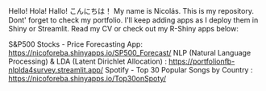 Hello! Hola! Hallo! こんにちは！ My name is Nicolás. This is my repository. Dont' forget to check my portfolio. I'll keep adding apps as I deploy them in Shiny or Streamlit. Read my CV or check out my R-Shiny apps below:

S&P500 Stocks - Price Forecasting App: https://nicoforeba.shinyapps.io/SP500_Forecast/
NLP (Natural Language Processing) & LDA (Latent Dirichlet Allocation) : https://portfolionfb-nlplda4survey.streamlit.app/
Spotify - Top 30 Popular Songs by Country : https://nicoforeba.shinyapps.io/Top30onSpoty/
